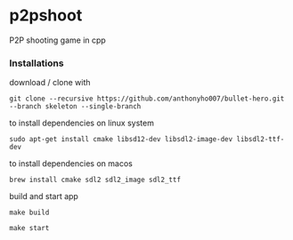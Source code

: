 # p2pshoot
P2P shooting game in cpp

### Installations 

download / clone with 

    git clone --recursive https://github.com/anthonyho007/bullet-hero.git --branch skeleton --single-branch

to install dependencies on linux system

    sudo apt-get install cmake libsd12-dev libsdl2-image-dev libsdl2-ttf-dev

to install dependencies on macos

    brew install cmake sdl2 sdl2_image sdl2_ttf

build and start app

    make build

    make start
